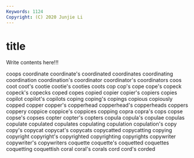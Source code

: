 ```yaml
---
Keywords: 1124
Copyright: (C) 2020 Junjie Li
---
```


# title

Write contents here!!!
 
coops
coordinate 
coordinate's 
coordinated 
coordinates 
coordinating 
coordination 
coordination's 
coordinator 
coordinator's 
coordinators
coos 
coot 
coot's 
cootie 
cootie's 
cooties 
coots 
cop 
cop's 
cope
cope's 
copeck 
copeck's 
copecks 
coped 
copes 
copied 
copier 
copier's 
copiers
copies 
copilot 
copilot's 
copilots 
coping 
coping's 
copings 
copious 
copiously 
copped
copper 
copper's 
copperhead 
copperhead's 
copperheads 
coppers 
coppery 
coppice 
coppice's 
coppices
copping 
copra 
copra's 
cops 
copse 
copse's 
copses 
copter 
copter's 
copters
copula 
copula's 
copulae 
copulas 
copulate 
copulated 
copulates 
copulating 
copulation 
copulation's
copy 
copy's 
copycat 
copycat's 
copycats 
copycatted 
copycatting 
copying 
copyright 
copyright's
copyrighted 
copyrighting 
copyrights 
copywriter 
copywriter's 
copywriters 
coquette 
coquette's 
coquetted 
coquettes
coquetting 
coquettish 
coral 
coral's 
corals 
cord 
cord's 
corded 
